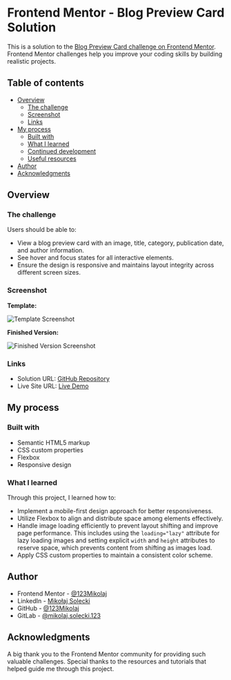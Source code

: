 # Frontend Mentor - Blog Preview Card Solution

This is a solution to the [Blog Preview Card challenge on Frontend Mentor](https://www.frontendmentor.io/challenges/blog-preview-card-ckPaj01IcS). Frontend Mentor challenges help you improve your coding skills by building realistic projects.

## Table of contents

- [Overview](#overview)
  - [The challenge](#the-challenge)
  - [Screenshot](#screenshot)
  - [Links](#links)
- [My process](#my-process)
  - [Built with](#built-with)
  - [What I learned](#what-i-learned)
  - [Continued development](#continued-development)
  - [Useful resources](#useful-resources)
- [Author](#author)
- [Acknowledgments](#acknowledgments)

## Overview

### The challenge

Users should be able to:

- View a blog preview card with an image, title, category, publication date, and author information.
- See hover and focus states for all interactive elements.
- Ensure the design is responsive and maintains layout integrity across different screen sizes.

### Screenshot

**Template:**

![Template Screenshot](./design/desktop-design.jpg.jpg)

**Finished Version:**

![Finished Version Screenshot](./design/my-preview2.png.png)

### Links

- Solution URL: [GitHub Repository](https://github.com/123Mikolaj/frontendmentor-blog-preview-card)
- Live Site URL: [Live Demo](https://123mikolaj.github.io/frontendmentor-blog-preview-card)

## My process

### Built with

- Semantic HTML5 markup
- CSS custom properties
- Flexbox
- Responsive design

### What I learned

Through this project, I learned how to:

- Implement a mobile-first design approach for better responsiveness.
- Utilize Flexbox to align and distribute space among elements effectively.
- Handle image loading efficiently to prevent layout shifting and improve page performance. This includes using the `loading="lazy"` attribute for lazy loading images and setting explicit `width` and `height` attributes to reserve space, which prevents content from shifting as images load.
- Apply CSS custom properties to maintain a consistent color scheme.

## Author

- Frontend Mentor - [@123Mikolaj](https://www.frontendmentor.io/profile/123Mikolaj)
- LinkedIn - [Mikołaj Solecki](https://www.linkedin.com/in/mikolaj-solecki/)
- GitHub - [@123Mikolaj](https://github.com/123Mikolaj/)
- GitLab - [@mikolaj.solecki.123](https://gitlab.com/mikolaj.solecki.123)

## Acknowledgments

A big thank you to the Frontend Mentor community for providing such valuable challenges. Special thanks to the resources and tutorials that helped guide me through this project.
